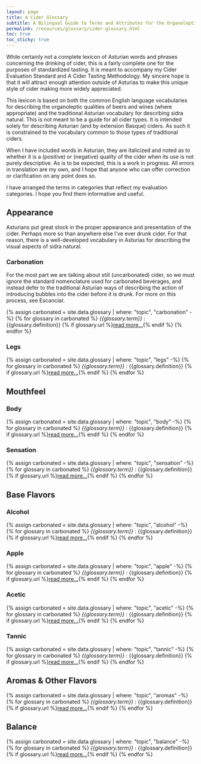 ```yaml
---
layout: page
title: A Cider Glossary
subtitle: A Bilingual Guide to Terms and Attributes for the Organoleptic Evaluation of Asturian Cider
permalink: /resources/glossary/cider-glossary.html
toc: true
toc_sticky: true
---
```


While certainly not a complete lexicon of Asturian words and phrases concerning the drinking of cider, this is a fairly complete one for the purposes of standardized tasting. It is meant to accompany my Cider Evaluation Standard and A Cider Tasting Methodology. My sincere hope is that it will attract enough attention outside of Asturias to make this unique style of cider making more widely appreciated.

This lexicon is based on both the common English language vocabularies for describing the organoleptic qualities of beers and wines (where appropriate) and the traditional Asturian vocabulary for describing sidra natural. This is not meant to be a guide for all cider types. It is intended solely for describing Asturian (and by extension Basque) ciders. As such it is constrained to the vocabulary common to those types of traditional ciders.

When I have included words in Asturian, they are italicized and noted as to whether it is a (positive) or (negative) quality of the cider when its use is not purely descriptive. As is to be expected, this is a work in progress. All errors in translation are my own, and I hope that anyone who can offer correction or clarification on any point does so.

I have arranged the terms in categories that reflect my evaluation categories. I hope you find them informative and useful. 

## Appearance
Asturians put great stock in the proper appearance and presentation of the cider. Perhaps more so than anywhere else I’ve ever drunk cider. For that reason, there is a well-developed vocabulary in Asturias for describing the visual aspects of sidra natural. 

### Carbonation
For the most part we are talking about still (uncarbonated) cider, so we must ignore the standard nomenclature used for carbonated beverages, and instead defer to the traditional Asturian ways of describing the action of introducing bubbles into the cider before it is drunk. For more on this process, see Escanciar. 

{% assign carbonated = site.data.glossary | where: "topic", "carbonation" -%}
{% for glossary in carbonated %}
<dfn id="def-{{glossary.term}}">{{glossary.term}}</dfn>
: {{glossary.definition}} {% if glossary.url %}<a href="{{glossary.url}}">read more...</a>{% endif %}
{% endfor %}

### Legs

{% assign carbonated = site.data.glossary | where: "topic", "legs" -%}
{% for glossary in carbonated %}
<dfn id="def-{{glossary.term}}">{{glossary.term}}</dfn>
: {{glossary.definition}} {% if glossary.url %}<a href="{{glossary.url}}">read more...</a>{% endif %}
{% endfor %}

## Mouthfeel

### Body

{% assign carbonated = site.data.glossary | where: "topic", "body" -%}
{% for glossary in carbonated %}
<dfn id="def-{{glossary.term}}">{{glossary.term}}</dfn>
: {{glossary.definition}} {% if glossary.url %}<a href="{{glossary.url}}">read more...</a>{% endif %}
{% endfor %}

### Sensation

{% assign carbonated = site.data.glossary | where: "topic", "sensation" -%}
{% for glossary in carbonated %}
<dfn id="def-{{glossary.term}}">{{glossary.term}}</dfn>
: {{glossary.definition}} {% if glossary.url %}<a href="{{glossary.url}}">read more...</a>{% endif %}
{% endfor %}

## Base Flavors

### Alcohol

{% assign carbonated = site.data.glossary | where: "topic", "alcohol" -%}
{% for glossary in carbonated %}
<dfn id="def-{{glossary.term}}">{{glossary.term}}</dfn>
: {{glossary.definition}} {% if glossary.url %}<a href="{{glossary.url}}">read more...</a>{% endif %}
{% endfor %}

### Apple

{% assign carbonated = site.data.glossary | where: "topic", "apple" -%}
{% for glossary in carbonated %}
<dfn id="def-{{glossary.term}}">{{glossary.term}}</dfn>
: {{glossary.definition}} {% if glossary.url %}<a href="{{glossary.url}}">read more...</a>{% endif %}
{% endfor %}

### Acetic

{% assign carbonated = site.data.glossary | where: "topic", "acetic" -%}
{% for glossary in carbonated %}
<dfn id="def-{{glossary.term}}">{{glossary.term}}</dfn>
: {{glossary.definition}} {% if glossary.url %}<a href="{{glossary.url}}">read more...</a>{% endif %}
{% endfor %}

### Tannic

{% assign carbonated = site.data.glossary | where: "topic", "tannic" -%}
{% for glossary in carbonated %}
<dfn id="def-{{glossary.term}}">{{glossary.term}}</dfn>
: {{glossary.definition}} {% if glossary.url %}<a href="{{glossary.url}}">read more...</a>{% endif %}
{% endfor %}

## Aromas  & Other Flavors

{% assign carbonated = site.data.glossary | where: "topic", "aromas" -%}
{% for glossary in carbonated %}
<dfn id="def-{{glossary.term}}">{{glossary.term}}</dfn>
: {{glossary.definition}} {% if glossary.url %}<a href="{{glossary.url}}">read more...</a>{% endif %}
{% endfor %}

## Balance

{% assign carbonated = site.data.glossary | where: "topic", "balance" -%}
{% for glossary in carbonated %}
<dfn id="def-{{glossary.term}}">{{glossary.term}}</dfn>
: {{glossary.definition}} {% if glossary.url %}<a href="{{glossary.url}}">read more...</a>{% endif %}
{% endfor %}